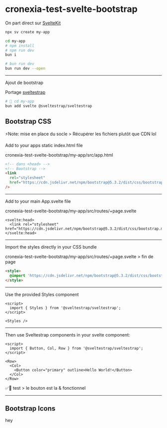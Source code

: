# cronexia-test-svelte-bootstrap

On part direct sur [SvelteKit](https://svelte.dev/docs/kit/creating-a-project)

```bash
npx sv create my-app

cd my-app
# npm install
# npm run dev
bun i

# bun run dev
bun run dev --open
```

---

Ajout de bootstrap

Portage [sveltestrap](https://sveltestrap.js.org/?path=/docs/sveltestrap-overview--docs)

```bash
# 🚨 cd my-app
bun add svelte @sveltestrap/sveltestrap
```

## Bootstrap CSS

⚡️Note: mise en place du socle > Récupérer les fichiers plutôt que CDN lol

Add to your apps static index.html file

cronexia-test-svelte-bootstrap/my-app/src/app.html

```html
<!-- dans <head> -->
<!-- Bootstrap -->
<link
  rel="stylesheet"
  href="https://cdn.jsdelivr.net/npm/bootstrap@5.3.2/dist/css/bootstrap.min.css"
/>
```

---

Add to your main App.svelte file

cronexia-test-svelte-bootstrap/my-app/src/routes/+page.svelte

```svelte
<svelte:head>
  <link rel="stylesheet" href="https://cdn.jsdelivr.net/npm/bootstrap@5.3.2/dist/css/bootstrap.min.css">
</svelte:head>
```

---

Import the styles directly in your CSS bundle

cronexia-test-svelte-bootstrap/my-app/src/routes/+page.svelte > fin de page

```html
<style>
  @import 'https://cdn.jsdelivr.net/npm/bootstrap@5.3.2/dist/css/bootstrap.min.css';
</style>
```

---

Use the provided Styles component

```svelte
<script>
  import { Styles } from '@sveltestrap/sveltestrap';
</script>

<Styles />
```

---

Then use Sveltestrap components in your svelte component:

```svelte
<script>
  import { Button, Col, Row } from '@sveltestrap/sveltestrap';
</script>

<Row>
  <Col>
    <Button color="primary" outline>Hello World!</Button>
  </Col>
</Row>
```

✅📌 test > le bouton est la & fonctionnel

---

## Bootstrap Icons

hey

